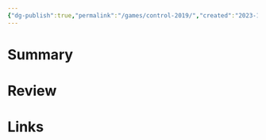 ```yaml
---
{"dg-publish":true,"permalink":"/games/control-2019/","created":"2023-12-08","updated":"2023-12-08"}
---
```



# Summary

# Review

# Links
